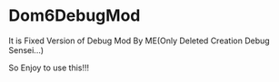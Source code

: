 # Dom6DebugMod

It is Fixed Version of Debug Mod By ME(Only Deleted Creation Debug Sensei...)

So Enjoy to use this!!!
